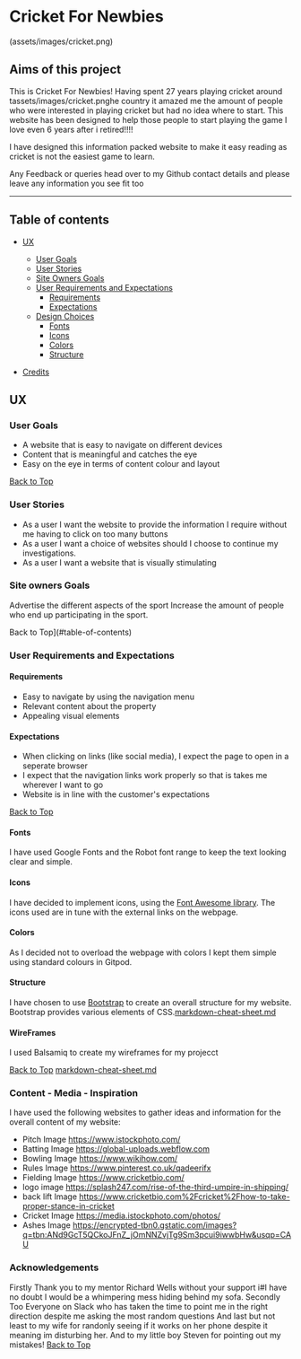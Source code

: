 # **Cricket For Newbies**

(assets/images/cricket.png)


## **Aims of this project**

This is Cricket For Newbies!
Having spent 27 years playing cricket around tassets/images/cricket.pnghe country it amazed me the amount of people who were interested in playing cricket but had no idea where to start.
This website has been designed to help those people to start playing the game I love even 6 years after i retired!!!!

I have designed this information packed website to make it easy reading as cricket is not the easiest game to learn.

Any Feedback or queries head over to my Github contact details and please leave any information you see fit too

---
<a></a>
## Table of contents 

* [UX](#ux)
    * [User Goals](#user-goals)
    * [User Stories](#user-stories)
    * [Site Owners Goals](#site-owners-goals)
    * [User Requirements and Expectations](#user-requirements-and-expectations)
        * [Requirements](#requirements)
        * [Expectations](#expectations)
    * [Design Choices](#design-choices)
        * [Fonts](#fonts)
        * [Icons](#icons)
        * [Colors](#colors)
        * [Structure](#structure)

* [Credits](#credits)

<a name="ux"></a>
## **UX**
<a></a>
### **User Goals**

* A website that is easy to navigate on different devices
* Content that is meaningful and catches the eye
* Easy on the eye in terms of content colour and layout

[Back to Top](#table-of-contents)

<a></a>
### **User Stories**

* As a user I want the website to provide the information I require without me having to click on too many buttons
* As a user I want a choice of websites should I choose to continue my investigations.
* As a user I want a website that is visually stimulating

<a></a>
### **Site owners Goals**
Advertise the different aspects of the sport
Increase the amount of people who end up participating in the sport.

Back to Top](#table-of-contents)

<a></a>
### **User Requirements and Expectations**

<a></a>
#### Requirements
* Easy to navigate by using the navigation menu
* Relevant content about the property
* Appealing visual elements

<a></a>
#### Expectations
* When clicking on links (like social media), I expect the page to open in a seperate browser
* I expect that the navigation links work properly so that is takes me wherever I want to go
* Website is in line with the customer's expectations

[Back to Top](#table-of-contents)

<a></a>
#### Fonts
I have used Google Fonts and the Robot font range to keep the text looking clear and simple.

<a></a>
#### Icons
I have decided to implement icons, using the [Font Awesome library](https://fontawesome.com/ "Font Awesome"). The icons used are in tune with the external links on the webpage.

<a></a>
#### Colors
As I decided not to overload the webpage with colors I kept them simple using standard colours in Gitpod.

<a></a>
#### Structure
I have chosen to use [Bootstrap](https://getbootstrap.com/) to create an overall structure for my website. 
Bootstrap provides various elements of CSS.[markdown-cheat-sheet.md](https://github.com/lofty5276uk/Cricket-for-Newbies/files/6784916/markdown-cheat-sheet.md)

#### WireFrames 

I used Balsamiq to create my wireframes for my projecct

[Back to Top](#table-of-contents)
[markdown-cheat-sheet.md](https://github.com/lofty5276uk/Cricket-for-Newbies/files/6784918/markdown-cheat-sheet.md)

### Content - Media - Inspiration

I have used the following websites to gather ideas and information for the overall content of my website: 

* Pitch Image https://www.istockphoto.com/
* Batting Image https://global-uploads.webflow.com
* Bowling Image https://www.wikihow.com/
* Rules Image https://www.pinterest.co.uk/qadeerifx
* Fielding Image https://www.cricketbio.com/
* logo image https://splash247.com/rise-of-the-third-umpire-in-shipping/
* back lift Image https://www.cricketbio.com%2Fcricket%2Fhow-to-take-proper-stance-in-cricket
* Cricket Image https://media.istockphoto.com/photos/
* Ashes Image https://encrypted-tbn0.gstatic.com/images?q=tbn:ANd9GcT5QCkoJFnZ_jOmNNZvjTg9Sm3pcui9iwwbHw&usqp=CAU

### Acknowledgements

Firstly Thank you to my mentor Richard Wells without your support i#I have no doubt I would be a whimpering mess hiding behind my sofa.
Secondly Too Everyone on Slack who has taken the time to point me in the right direction despite me asking the most random questions
And last but not least to my wife for randonly seeing if it works on her phone despite it meaning im disturbing her.  And to my little boy Steven for pointing out my mistakes!
[Back to Top](#table-of-contents)
